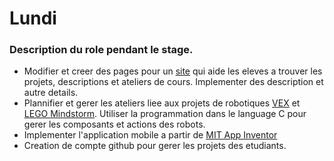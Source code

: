 # Lundi 

### Description du role pendant le stage. 

   * Modifier et creer des pages pour un [site]() qui aide les eleves a trouver les projets, descriptions et ateliers de cours. Implementer des description et autre details.
   * Plannifier et gerer les ateliers liee aux projets de robotiques [VEX](https://www.vexrobotics.com/) et [LEGO Mindstorm](https://www.lego.com/fr-fr/mindstorms/?ignorereferer=true). Utiliser la programmation dans le language C pour gerer les composants et actions des robots. 
   * Implementer l'application mobile a partir de [MIT App Inventor](http://appinventor.mit.edu/explore/)
   * Creation de compte github pour gerer les projets des etudiants. 


